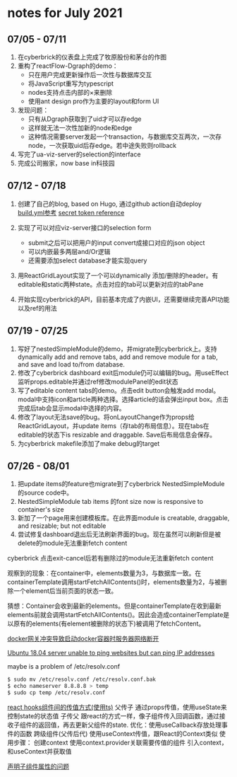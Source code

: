 # notes for July 2021

## 07/05 - 07/11

1. 在cyberbrick的仪表盘上完成了牧原股份和茅台的作图
2. 重构了reactFlow-Dgraph的demo：
    - 只在用户完成更新操作后一次性与数据库交互
    - 将JavaScript重写为typescript
    - nodes支持点击内部的×来删除
    - 使用ant design pro作为主要的layout和form UI
3. 发现问题：
    - 只有从Dgraph获取到了uid才可以存edge
    - 这样就无法一次性加新的node和edge
    - 这种情况需要server发起一个transaction，与数据库交互两次，一次存node，一次获取uid后存edge。若中途失败则rollback
4. 写完了ua-viz-server的selection的interface
5. 完成公司搬家，now base in科技园

## 07/12 - 07/18

1. 创建了自己的blog, based on Hugo, 通过github action自动deploy
    [build.yml参考](https://blog.csdn.net/weixin_41263449/article/details/107584336)
    [secret token reference](https://immmmm.com/hugo-github-actions/)

1. 实现了可以对应viz-server接口的selection form
    - submit之后可以把用户的input convert成接口对应的json object
    - 可以内嵌最多两层and/Or逻辑
    - 还需要添加select database才能实现query
1. 用ReactGridLayout实现了一个可以dynamically 添加/删除的header。有editable和static两种state。点击对应的tab可以更新对应的tabPane
1. 开始实现cyberbrick的API，目前基本完成了内嵌UI，还需要继续完善API功能以及ref的用法

## 07/19 - 07/25

1. 写好了nestedSimpleModule的demo，并migrate到cyberbrick上。支持dynamically add and remove tabs, add and remove module for a tab, and save and load to/from database.
1. 修改了cyberbrick dashboard exit后module仍可以编辑的bug。用useEffect监听props.editable并通过ref修改modulePanel的edit状态
1. 写了editable content tabs的demo。点击edit button会触发add modal。modal中支持icon和article两种选择。选择article的话会弹出input box。点击完成后tab会显示modal中选择的内容。
1. 修改了layout无法save的bug。将onLayoutChange作为props给ReactGridLayout，并update items（存tab的布局信息）。现在tabs在editable的状态下is resizable and draggable. Save后布局信息会保存。
1. 为cyberbrick makefile添加了make debug的target

## 07/26 - 08/01

1. 把update items的feature也migrate到了cyberbrick NestedSimpleModule的source code中。
1. NestedSimpleModule tab items 的font size now is responsive to container's size
1. 新加了一个page用来创建模板库。在此界面module is creatable, draggable, and resizable; but not editable
1. 尝试修复dashboard退出后无法刷新界面的bug。现在虽然可以刷新但是被delete的module无法重新fetch content

cyberbrick 点击exit-cancel后若有删除过的module无法重新fetch content

观察到的现象：在container中，elements数量为3，与数据库一致。在containerTemplate调用startFetchAllContents()时，elements数量为2，与被删除一个element后当前页面的状态一致。


猜想：Container会收到最新的elements。但是containerTemplate在收到最新elements前就会调用startFetchAllContents()。因此会造成containerTemplate是以原有的elements(有element被删除的状态下)被调用了fetchContent。

[docker网关冲突导致启动docker容器时服务器网络断开](https://blog.csdn.net/HYESC/article/details/88688884)

[Ubuntu 18.04 server unable to ping websites but can ping IP addresses](https://askubuntu.com/questions/1108607/ubuntu-18-04-server-unable-to-ping-websites-but-can-ping-ip-addresses)

maybe is a problem of /etc/resolv.conf
```bash
$ sudo mv /etc/resolv.conf /etc/resolv.conf.bak
$ echo nameserver 8.8.8.8 > temp
$ sudo cp temp /etc/resolv.conf
```

[react hooks组件间的传值方式(使用ts)](https://blog.csdn.net/qq_34775038/article/details/106213225?spm=1001.2014.3001.5501)
父传子
    通过props传值，使用useState来控制state的状态值
子传父
    跟react的方式一样，像子组件传入回调函数，通过接收子组件的返回值，再去更新父组件的state. 优化：使用useCallback存放处理事件的函数
跨级组件(父传后代)
    使用useContext传值，跟React的Context类似
    使用步骤：
    创建context
    使用context.provider关联需要传值的组件
    引入context，和useContext并获取值

[声明子组件属性的问题](https://blog.csdn.net/youlinhuanyan/article/details/103547861)